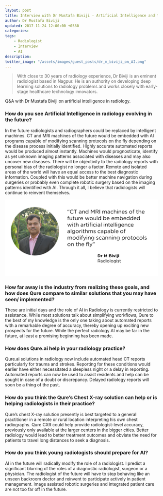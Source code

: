 ```yaml
---
layout: post
title: Interview with Dr Mustafa Biviji - Artificial Intelligence and the Future of Radiology
author: Dr Mustafa Biviji
updated: 2017-11-24 12:00:00 +0530
categories:
tags:
    - Radiologist
    - Interview
    - AI
description:
twitter_image: "/assets/images/guest_posts/dr_m_biviji_on_AI.png"
---
```


> With close to 30 years of radiology experience, Dr Biviji is an eminent radiologist based in Nagpur.  He is an authority on developing deep learning solutions to radiology problems and works closely with early-stage healthcare technology innovators.


Q&A with Dr Mustafa Biviji on artificial intelligence in radiology.

### How do you see Artificial Intelligence in radiology evolving in the future?

In the future radiologists and radiographers could be replaced by intelligent machines. CT and MRI machines of the future would be embedded with AI programs capable of modifying scanning protocols on the fly depending on the disease process initially identified. Highly accurate automated reports would be produced almost instantly. Machines would prognosticate, identify as yet unknown imaging patterns associated with diseases and may also uncover new diseases.
There will be objectivity to the radiology reports with personal bias of the radiologist no longer a factor. Remote and isolated areas of the world will have an equal access to the best diagnostic information. Coupled with this would be better machine navigation during surgeries or probably even complete robotic surgery based on the imaging patterns identified with AI. Through it all, I believe that radiologists will continue to reinvent themselves.


<p align="center">
    <img src="/assets/images/guest_posts/dr_m_biviji_on_AI.png" alt="Photo of Dr Mustafa Biviji with quote">
</p>

### How far away is the industry from realizing these goals, and how does Qure compare to similar solutions that you may have seen/ implemented?

These are initial days and the role of AI in Radiology is currently restricted to assistance. While most solutions talk about simplifying workflows, Qure to the best of my knowledge is the only one taking about automated reports with a remarkable degree of accuracy, thereby opening up exciting new prospects for the future. While the perfect radiology AI may be far in the future, at least a promising beginning has been made.

### How does Qure.ai help in your radiology practice?

Qure.ai solutions in radiology now include automated head CT reports particularly for trauma and strokes. Reporting for these conditions would earlier have either necessitated a sleepless night or a delay in reporting. Automated reports can now be used to assist residents and help can be sought in case of a doubt or discrepancy. Delayed radiology reports will soon be a thing of the past.

### How do you think the Qure’s Chest X-ray solution can help or is helping radiologists in their practice?

Qure’s chest X-ray solution presently is best targeted to a general practitioner in a remote or rural location interpreting his own chest radiographs. Qure CXR could help provide radiologist-level accuracy, previously only available at the larger centers in the bigger cities. Better radiology would lead to better treatment outcomes and obviate the need for patients to travel long distances to seek a diagnosis.

### How do you think young radiologists should prepare for AI?

AI in the future will radically modify the role of a radiologist. I predict a significant blurring of the roles of a diagnostic radiologist, surgeon or a physician. The radiologist of the future will have to stop behaving like an unseen backroom doctor and reinvent to participate actively in patient management. Image assisted robotic surgeries and integrated patient care are not too far off in the future.
